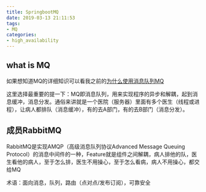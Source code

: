 ```yaml
---
title: SpringbootMQ
date: 2019-03-13 21:11:53
tags:
- MQ
categories: 
- high_availability
---
```

## what is MQ
如果想知道MQ的详细知识可以看我之前的[为什么使用消息队列MQ](/2019/01/24/2019-01-24-为什么使用消息队列MQ/)

这里选择最重要的提一下：MQ即消息队列，用来实现程序的异步和解耦，起到消息缓冲，消息分发。通俗来讲就是一个医院（服务器）里面有多个医生（线程或进程），让病人都排队（消息缓冲），有的去A部门，有的去B部门（消息分发）。



## 成员RabbitMQ

RabbitMQ是实现AMQP（高级消息队列协议Advanced Message Queuing Protocol）的消息中间件的一种，Feature就是组件之间解耦，病人排他的队，医生看他的病人，至于怎么排，医生不用操心，至于怎么看病，病人不用操心，都交给MQ

术语：面向消息，队列，路由（点对点/发布订阅），可靠安全

